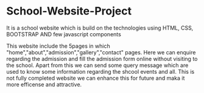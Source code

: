 # School-Website-Project
It is a school website which is build on the technologies using HTML, CSS, BOOTSTRAP AND few javascript components

This website include the 5pages in which "home","about","admission","gallery","contact" pages.
Here we can enquire regarding the admission and fill the admission form online without visiting to the school.
Apart from this we can send some query message which are used to know some information regarding the shcool events and all.
This is not fully completed website we can enhance this for future and maka it more efficense and attractive.
